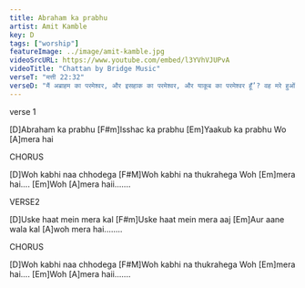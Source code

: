 ```yaml
---
title: Abraham ka prabhu
artist: Amit Kamble
key: D
tags: ["worship"]
featureImage: ../image/amit-kamble.jpg
videoSrcURL: https://www.youtube.com/embed/l3YVhVJUPvA
videoTitle: "Chattan by Bridge Music"
verseT: "मत्ती 22:32"
verseD: "मैं अब्राहम का परमेश्‍वर, और इसहाक का परमेश्‍वर, और याकूब का परमेश्‍वर हूँ’? वह मरे हुओं का नहीं, परन्तु जीवतों का परमेश्‍वर है।"
---
```


verse 1

[D]Abraham ka prabhu
[F#m]Isshac ka prabhu
[Em]Yaakub ka prabhu
Wo [A]mera hai


CHORUS

[D]Woh kabhi naa chhodega
[F#M]Woh kabhi na thukrahega
Woh [Em]mera hai....
[Em]Woh [A]mera haii.......


VERSE2

[D]Uske haat mein mera kal
[F#m]Uske haat mein mera aaj
[Em]Aur aane wala kal
[A]woh mera hai........


CHORUS

[D]Woh kabhi naa chhodega
[F#M]Woh kabhi na thukrahega
Woh [Em]mera hai....
[Em]Woh [A]mera haii.......
